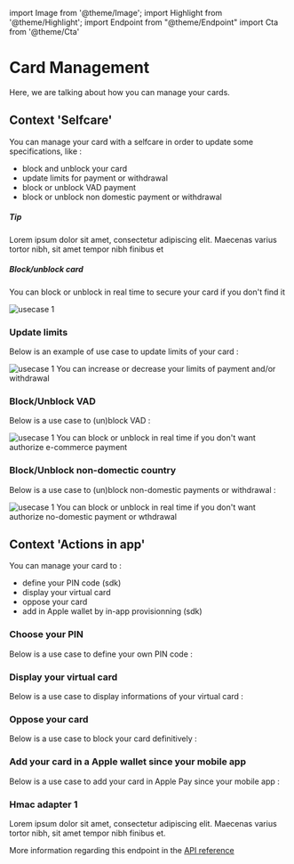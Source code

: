 import Image from '@theme/Image';
import Highlight from '@theme/Highlight';
import Endpoint from "@theme/Endpoint"
import Cta from '@theme/Cta'

# Card Management

Here, we are talking about how you can manage your cards.

## Context 'Selfcare'
You can manage your card with a selfcare in order to update some specifications, like : 
- block and unblock your card
- update limits for payment or withdrawal
- block or unblock VAD payment
- block or unblock non domestic payment or withdrawal
 
 <Highlight type="tip">

##### Tip

Lorem ipsum dolor sit amet, consectetur adipiscing elit. Maecenas varius tortor nibh, sit amet tempor nibh finibus et

</Highlight>

<Highlight type="tip">
 
##### Block/unblock card
 
You can block or unblock in real time to secure your card if you don't find it

</Highlight>

<Image src="docs/Card_Self_Verrou.png" alt="usecase 1"/>

### Update limits
Below is an example of use case to update limits of your card :

<Image src="docs/Card_Self_UpdateLimits.png" alt="usecase 1"/>

<Highlight>
You can increase or decrease your limits of payment and/or withdrawal
</Highlight>

### Block/Unblock VAD
Below is a use case to (un)block VAD :

<Image src="docs/Card_Self_VAD.png" alt="usecase 1"/>

<Highlight>
You can block or unblock in real time if you don't want authorize e-commerce payment
</Highlight>

### Block/Unblock non-domectic country
Below is a use case to (un)block non-domestic payments or withdrawal :

<Image src="docs/Card_Self_ETR.png" alt="usecase 1"/>

<Highlight>
You can block or unblock in real time if you don't want authorize no-domestic payment or wthdrawal
</Highlight>

## Context 'Actions in app'
You can manage your card to : 
- define your PIN code (sdk)
- display your virtual card
- oppose your card 
- add in Apple wallet by in-app provisionning (sdk)

### Choose your PIN
Below is a use case to define your own PIN code :

### Display your virtual card
Below is a use case to display informations of your virtual card :

### Oppose your card
Below is a use case to block your card definitively :

### Add your card in a Apple wallet since your mobile app
Below is a use case to add your card in Apple Pay since your mobile app :

### Hmac adapter 1

Lorem ipsum dolor sit amet, consectetur adipiscing elit. Maecenas varius tortor nibh, sit amet tempor nibh finibus et.

More information regarding this endpoint in the [API reference](/api/Core)

<Endpoint apiUrl="/v1.0/migrationProxy" path="/api​/v1.0​/users​/{userid}​/kyc​/identitycontrol" method="post"/>

<!-- <Endpoint apiUrl="/v1.0/migrationProxy" path="​/api/v1.0/users/{userid}/cards/{id}" method="delete"/> -->

<Cta
  context="doc"
  ui="button"
  link="/api/Core"
  label="Try it out"
/>
